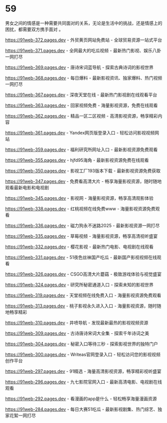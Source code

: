 # 59
男女之间的情感是一种需要共同面对的关系，无论是生活中的挑战，还是情感上的困扰，都需要双方携手面对 。

https://91web-372.pages.dev - 外贸黄页网站免费站 - 全球贸易资源一站式平台

https://91web-371.pages.dev - 全网最大的吃瓜视频 - 最新热门影视、娱乐八卦一网打尽

https://91web-369.pages.dev - 唐诗宋词蓝导航 - 探索古典诗词的影视世界

https://91web-368.pages.dev - 每日爆料 - 最新影视资讯、独家爆料、热门视频一网打尽

https://91web-367.pages.dev - 深夜天堂在线 - 最新热门影视剧在线观看平台

https://91web-363.pages.dev - 回家视频免费 - 海量影视资源，免费在线观看

https://91web-362.pages.dev - 精品一区二区视频 - 高清影视资源，畅享精彩内容

https://91web-361.pages.dev - Yandex网页版登录入口 - 轻松访问影视视频网站

https://91web-359.pages.dev - 福利研究所网址入口 - 最新影视资源免费观看

https://91web-355.pages.dev - hjfd95海角 - 最新影视资源免费在线观看

https://91web-350.pages.dev - 影视工厂193版本下载 - 最新影视资源免费获取

https://91web-347.pages.dev - 免费看高清大片 - 畅享海量影视资源，随时随地观看最新电影和电视剧

https://91web-345.pages.dev - 影视网 - 海量影视资源，畅享高清观影体验

https://91web-338.pages.dev - 红桃视频在线免费www - 海量影视资源免费观看

https://91web-336.pages.dev - 磁力狗永不迷路2025 - 最新影视资源一网打尽

https://91web-335.pages.dev - 草莓视频 - 海量影视资源，畅享高清视听盛宴

https://91web-332.pages.dev - 樱花影视 - 最新热门电影、电视剧在线观看

https://91web-331.pages.dev - 51夜色丝袜国产吃瓜 - 最新国产影视视频在线观看

https://91web-326.pages.dev - CSGO高清大片蘑菇 - 极致游戏体验与视觉盛宴

https://91web-324.pages.dev - 研究所秘密通道入口 - 探索未知的影视世界

https://91web-319.pages.dev - 天堂视频在线免费入口 - 海量影视资源免费观看

https://91web-313.pages.dev - 桃子影视永久进入入口 - 海量影视资源，随时随地畅享精彩

https://91web-310.pages.dev - 井喷导航 - 发现最新最热的影视视频资源

https://91web-309.pages.dev - 古诗唐诗宋词大全集 - 探索千年诗词之美

https://91web-304.pages.dev - 秘密入口等待三秒 - 探索影视世界的独特门户

https://91web-300.pages.dev - Writeas官网登录入口 - 轻松访问您的影视视频创作平台

https://91web-297.pages.dev - 91精选 - 海量高清影视资源，畅享精彩视听盛宴

https://91web-296.pages.dev - 九七影院官网入口 - 最新高清电影、电视剧在线观看

https://91web-292.pages.dev - 看漫画的app是什么 - 轻松畅享海量漫画资源

https://91web-284.pages.dev - 每日大赛51吃瓜 - 最新影视剧集、热门综艺、独家花絮一网打尽
